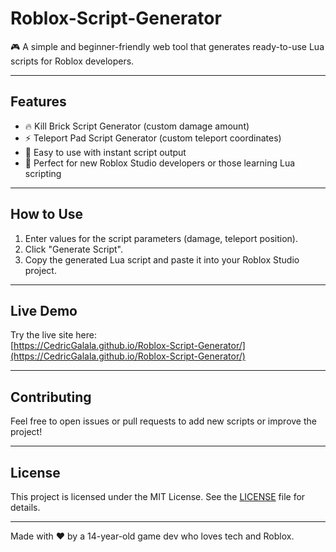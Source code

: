 # Roblox-Script-Generator
🎮 A simple and beginner-friendly web tool that generates ready-to-use Lua scripts for Roblox developers.

---

## Features

- 🔥 Kill Brick Script Generator (custom damage amount)  
- ⚡ Teleport Pad Script Generator (custom teleport coordinates)  
- 🚀 Easy to use with instant script output  
- 🎯 Perfect for new Roblox Studio developers or those learning Lua scripting

---

## How to Use

1. Enter values for the script parameters (damage, teleport position).  
2. Click "Generate Script".  
3. Copy the generated Lua script and paste it into your Roblox Studio project.

---

## Live Demo

Try the live site here:  
[https://CedricGalala.github.io/Roblox-Script-Generator/](https://CedricGalala.github.io/Roblox-Script-Generator/)

---

## Contributing

Feel free to open issues or pull requests to add new scripts or improve the project!

---

## License

This project is licensed under the MIT License. See the [LICENSE](LICENSE) file for details.

---

Made with ❤️ by a 14-year-old game dev who loves tech and Roblox.

